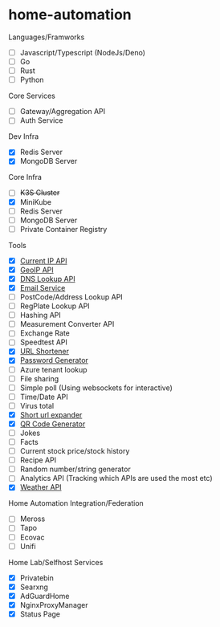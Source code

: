 # home-automation

Languages/Framworks
- [ ] Javascript/Typescript (NodeJs/Deno)
- [ ] Go
- [ ] Rust
- [ ] Python

Core Services
- [ ] Gateway/Aggregation API
- [ ] Auth Service

Dev Infra
- [x] Redis Server
- [x] MongoDB Server

Core Infra
- [ ] ~~K3S Cluster~~
- [x] MiniKube
- [ ] Redis Server
- [ ] MongoDB Server
- [ ] Private Container Registry

Tools 
- [x] [Current IP API](https://github.com/dewhurstwill/home-automation-ip-service)
- [x] [GeoIP API](https://github.com/dewhurstwill/home-automation-ip-service)
- [x] [DNS Lookup API](https://github.com/dewhurstwill/home-automation-dnsresolver-service)
- [x] [Email Service](https://github.com/dewhurstwill/email-service)
- [ ] PostCode/Address Lookup API
- [ ] RegPlate Lookup API
- [ ] Hashing API
- [ ] Measurement Converter API
- [ ] Exchange Rate
- [ ] Speedtest API
- [x] [URL Shortener](https://github.com/dewhurstwill/home-automation-urlshortener-service)
- [x] [Password Generator](https://github.com/dewhurstwill/home-automation-password-service)
- [ ] Azure tenant lookup
- [ ] File sharing
- [ ] Simple poll (Using websockets for interactive)
- [ ] Time/Date API
- [ ] Virus total
- [x] [Short url expander](https://github.com/dewhurstwill/home-automation-urlexpander-service)
- [x] [QR Code Generator](https://github.com/dewhurstwill/home-automation-qrcode-service)
- [ ] Jokes
- [ ] Facts
- [ ] Current stock price/stock history
- [ ] Recipe API
- [ ] Random number/string generator
- [ ] Analytics API (Tracking which APIs are used the most etc)
- [x] [Weather API](https://github.com/dewhurstwill/home-automation-weather-service)

Home Automation Integration/Federation
- [ ] Meross
- [ ] Tapo
- [ ] Ecovac
- [ ] Unifi

Home Lab/Selfhost Services
- [x] Privatebin
- [x] Searxng
- [x] AdGuardHome
- [x] NginxProxyManager
- [x] Status Page
